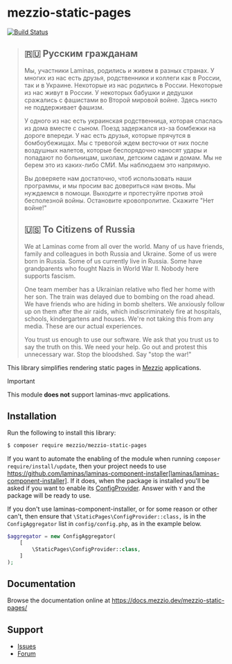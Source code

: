 # mezzio-static-pages

[![Build Status](https://github.com/mezzio/mezzio-static-pages/actions/workflows/continuous-integration.yml/badge.svg)](https://github.com/mezzio/mezzio-static-pages/actions/workflows/continuous-integration.yml)

> ## 🇷🇺 Русским гражданам
>
> Мы, участники Laminas, родились и живем в разных странах. У многих из нас есть друзья, родственники и коллеги как в России, так и в Украине. Некоторые из нас родились в России. Некоторые из нас живут в России. У некоторых бабушки и дедушки сражались с фашистами во Второй мировой войне. Здесь никто не поддерживает фашизм.
>
> У одного из нас есть украинская родственница, которая спаслась из дома вместе с сыном. Поезд задержался из-за бомбежки на дороге впереди. У нас есть друзья, которые прячутся в бомбоубежищах. Мы с тревогой ждем весточки от них после воздушных налетов, которые беспорядочно наносят удары и попадают по больницам, школам, детским садам и домам. Мы не берем это из каких-либо СМИ. Мы наблюдаем это напрямую.
>
> Вы доверяете нам достаточно, чтоб использовать наши программы, и мы просим вас довериться нам вновь. Мы нуждаемся в помощи. Выходите и протестуйте против этой бесполезной войны. Остановите кровопролитие. Скажите "Нет войне!"
>
> ## 🇺🇸 To Citizens of Russia
>
> We at Laminas come from all over the world. Many of us have friends, family and colleagues in both Russia and Ukraine. Some of us were born in Russia. Some of us currently live in Russia. Some have grandparents who fought Nazis in World War II. Nobody here supports fascism.
>
> One team member has a Ukrainian relative who fled her home with her son. The train was delayed due to bombing on the road ahead. We have friends who are hiding in bomb shelters. We anxiously follow up on them after the air raids, which indiscriminately fire at hospitals, schools, kindergartens and houses. We're not taking this from any media. These are our actual experiences.
>
> You trust us enough to use our software. We ask that you trust us to say the truth on this. We need your help. Go out and protest this unnecessary war. Stop the bloodshed. Say "stop the war!"

This library simplifies rendering static pages in [Mezzio](https://docs.mezzio.dev/mezzio/) applications.

> [!IMPORTANT]
> This module **does not** support laminas-mvc applications.

## Installation

Run the following to install this library:

```bash
$ composer require mezzio/mezzio-static-pages
```

If you want to automate the enabling of the module when running `composer require/install/update`, then your project needs to use https://github.com/laminas/laminas-component-installer[laminas/laminas-component-installer].
If it does, when the package is installed you'll be asked if you want to enable its [ConfigProvider](https://docs.laminas.dev/laminas-config-aggregator/config-providers/).
Answer with `Y` and the package will be ready to use.

If you don't use laminas-component-installer, or for some reason or other can't, then ensure that `\StaticPages\ConfigProvider::class,` is in the `ConfigAggregator` list in `config/config.php`, as in the example below.

```php
$aggregator = new ConfigAggregator(
    [
        \StaticPages\ConfigProvider::class,
    ]
);
```

## Documentation

Browse the documentation online at https://docs.mezzio.dev/mezzio-static-pages/

## Support

* [Issues](https://github.com/mezzio/mezzio-static-pages/issues/)
* [Forum](https://discourse.laminas.dev/)
